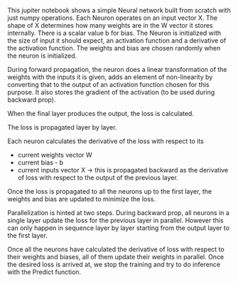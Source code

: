 This jupiter notebook shows a simple Neural network built from scratch with just numpy operations.
Each Neuron operates on an input vector X. The shape of X determines how many weights are in the W vector it stores internally. There is a scalar value b for bias.
The Neuron is initialized with the size of input it should expect, an activation function and a derivative of the activation function.
The weights and bias are chosen randomly when the neuron is initialized.

During forward propagation, the neuron does a linear transformation of the weights with the inputs it is given, adds an element of non-linearity by converting that to the output of an activation function chosen for this purpose.
It also stores the gradient of the activation (to be used during backward prop).

When the final layer produces the output, the loss is calculated.

The loss is propagated layer by layer. 

Each neuron calculates the derivative of the loss with respect to its 
*  current weights vector W
*  current bias - b
*  current inputs vector X -> this is propagated backward as the derivative of loss with respect to the output of the previous layer.

Once the loss is propagated to all the neurons up to the first layer, the weights and bias are updated to minimize the loss.

Parallelization is hinted at two steps. During backward prop, all neurons in a single layer update the loss for the previous layer in parallel. 
However this can only happen in sequence layer by layer starting from the output layer to the first layer.

Once all the neurons have calculated the derivative of loss with respect to their weights and biases, all of them update their weights in parallel.
Once the desired loss is arrived at, we stop the training and try to do inference with the Predict function.
